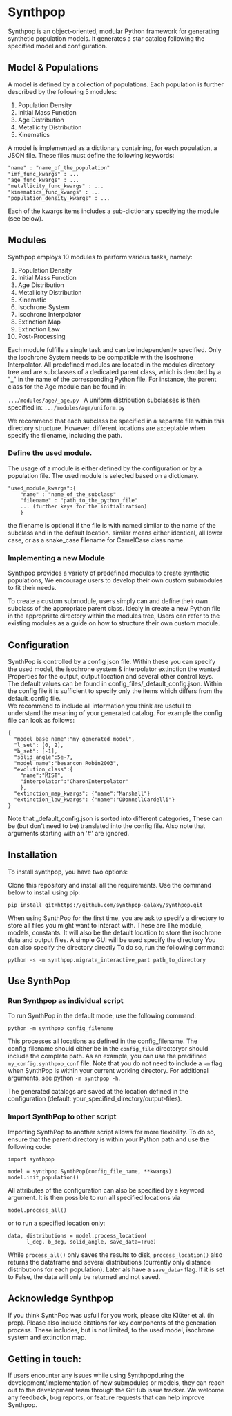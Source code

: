 # Synthpop

Synthpop is an object-oriented, modular Python framework 
for generating synthetic population models. 
It generates a star catalog following the specified model and configuration.

## Model & Populations

A model is defined by a collection of populations. 
Each population is further described by the following 5 modules:
1. Population Density
2. Initial Mass Function
3. Age Distribution
4. Metallicity Distribution
5. Kinematics

A model is implemented as a dictionary containing, 
for each population, a JSON file. 
These files must define the following keywords:


    "name" : "name_of_the_population"
    "imf_func_kwargs" : ...
    "age_func_kwargs" : ...
    "metallicity_func_kwargs" : ...
    "kinematics_func_kwargs" : ...
    "population_density_kwargs" : ...

Each of the kwargs items includes a sub-dictionary 
specifying the module (see below).

## Modules

Synthpop employs 10 modules to perform various tasks, namely:

1) Population Density
2) Initial Mass Function
3) Age Distribution
4) Metallicity Distribution
5) Kinematic
6) Isochrone System
7) Isochrone Interpolator
8) Extinction Map
9) Extinction Law
10) Post-Processing

Each module fulfills a single task and can be independently specified.
Only the Isochrone System needs to be compatible with the Isochrone Interpolator.
All predefined modules are located in the modules directory tree 
and are subclasses of a dedicated parent class, which is denoted by a "_" in the name of the corresponding Python file.
For instance, the parent class for the Age module can be found in:

``.../modules/age/_age.py ``
A uniform distribution subclasses is then specified in:
``.../modules/age/uniform.py ``

We recommend that each subclass be specified in a separate file within this directory structure.
However, different locations are axceptable when specify the filename, including the path. 


### Define the used module. 
The usage of a module is either defined by the configuration or by a population file.
The used module is selected based on a dictionary. 

    "used_module_kwargs":{
        "name" : "name_of_the_subclass"
        "filename" : "path_to_the_python_file"
        ... (further keys for the initialization)
        }

the filename is optional if the file is with named 
similar to the name of the subclass and in the default location. 
similar means either identical, all lower case, 
or as a snake_case filename for CamelCase class name.

### Implementing a new Module
Synthpop provides a variety of predefined modules to create synthetic populations, 
We encourage users to develop their own custom submodules to fit their needs.

To create a custom submodule, users simply can and define their own subclass of the appropriate parent class. 
Idealy in create a new Python file in the appropriate directory within the modules tree, 
Users can refer to the existing modules as a guide on how to structure their own custom module.

## Configuration 
  SynthPop is controlled by a config json file. 
  Within these you can specify the used model, 
  the isochrone system & interpolator extinction
  the wanted Properties for the output, output location 
  and several other control keys.
  The default values can be found in config_files/_default_config.json.
  Within the config file it is sufficient to specify only the items 
  which differs from the default_config file.  
  We recommend to include all information you think are 
  usefull to understand the meaning of your generated catalog.
  For example the config file can look as follows:
    
    {
      "model_base_name":"my_generated_model",
      "l_set": [0, 2],
      "b_set": [-1],
      "solid_angle":5e-7,
      "model_name":"besancon_Robin2003",
      "evolution_class":{
        "name":"MIST", 
        "interpolator":"CharonInterpolator"
        },
      "extinction_map_kwargs": {"name":"Marshall"}
      "extinction_law_kwargs": {"name":"ODonnellCardelli"}
    }

  Note that _default_config.json is sorted into different categories, 
  These can be (but don't need to be) translated into the config file. 
  Also note that arguments starting with an '#' are ignored.
  

## Installation

To install synthpop, you have two options:

Clone this repository and install all the requirements.
Use the command below to install using pip:

```
pip install git+https://github.com/synthpop-galaxy/synthpop.git
``` 
When using SynthPop for the first time, you are ask to specify a directory to 
store all files you might want to interact with. 
These are The module, models, constants. It will also be the default location to store the isochrone data 
and output files. 
A simple GUI will be used specify the directory
You can also specify the directory directly
To do so, run the following command: 
```
python -s -m synthpop.migrate_interactive_part path_to_directory
```




## Use SynthPop
### Run Synthpop as individual script
To run SynthPop in the default mode, use the following command:
  ```
  python -m synthpop config_filename 
  ```
This processes all locations as defined in the config_filename. 
The config_filename should either be in the ``config_file`` directoryor should include the complete path.
As an example, you can use the predifined ``my_config.synthpop_conf`` file. 
Note that you do not need to include a ``-m`` flag when SynthPop is within your current working directory. For additional arguments, see python ``-m synthpop -h``.

The generated catalogs are saved at the location defined in the configuration (default: your_specified_directory/output-files).


  
### Import SynthPop to other script 
Importing SynthPop to another script allows for more flexibility. 
To do so, ensure that the parent directory is within your Python path and use the following code:
  ```
  import synthpop
  
  model = synthpop.SynthPop(config_file_name, **kwargs)
  model.init_population()
  ```
All attributes of the configuration can also be specified by a keyword argument. 
It is then possible to run all specified locations via
  ```
  model.process_all() 
  ```
or to run a specified location only:

  ```
  data, distributions = model.process_location(
        l_deg, b_deg, solid_angle, save_data=True) 
  ```
While ``process_all()`` only saves the results to disk, ``process_location()`` also returns the dataframe and several distributions (currently only distance distributions for each population). Later als have a ``save_data``- flag. If it is set to False, the data will only be returned and not saved.


## Acknowledge Synthpop 
  If you think SynthPop was usfull for you work, please cite Klüter et al. (in prep). 
  Please also include citations for key components of the generation process. 
  These includes, but is not limited, to the used model, isochrone system and extinction map.

## Getting in touch:
  If users encounter any issues while using Synthpopduring  the development/implementation of new submodules or models, 
  they can reach out to the development team through the GitHub issue tracker. 
  We welcome any feedback, bug reports, or feature requests that can help improve Synthpop.
